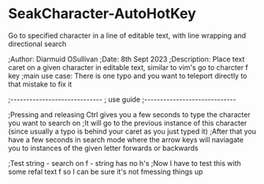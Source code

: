 # SeakCharacter-AutoHotKey
Go to specified character in a line of editable text, with line wrapping and directional search


;Author: Diarmuid OSullivan
;Date: 8th Sept 2023
;Description: Place text caret on a given character in editable text, similar to vim's go to charcter f key
;main use case: There is one typo and you want to teleport directly to that mistake to fix it

;-----------------------------
;   use guide
;-----------------------------

;Pressing and releasing Ctrl gives you a few seconds to type the character you want to search on
;It will go to the previous instance of this character (since usually a typo is behind your caret as you just typed it)
;After that you have a few seconds in search mode where the arrow keys will naviagate you to instances of the given letter forwards or backwards

;Test string - search on f - string has no h's
;Now I have to test this with some refal text f so I can be sure it's not fmessing things up
